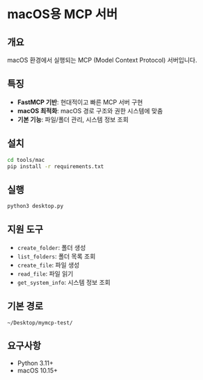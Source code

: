 # macOS용 MCP 서버

## 개요
macOS 환경에서 실행되는 MCP (Model Context Protocol) 서버입니다.

## 특징
- **FastMCP 기반**: 현대적이고 빠른 MCP 서버 구현
- **macOS 최적화**: macOS 경로 구조와 권한 시스템에 맞춤
- **기본 기능**: 파일/폴더 관리, 시스템 정보 조회

## 설치
```bash
cd tools/mac
pip install -r requirements.txt
```

## 실행
```bash
python3 desktop.py
```

## 지원 도구
- `create_folder`: 폴더 생성
- `list_folders`: 폴더 목록 조회
- `create_file`: 파일 생성
- `read_file`: 파일 읽기
- `get_system_info`: 시스템 정보 조회

## 기본 경로
`~/Desktop/mymcp-test/`

## 요구사항
- Python 3.11+
- macOS 10.15+
